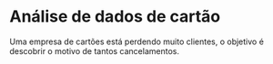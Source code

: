 # Análise de dados de cartão

Uma empresa de cartões está perdendo muito clientes, o objetivo é descobrir o motivo de tantos cancelamentos.

